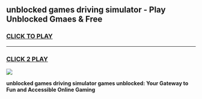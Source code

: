 
## unblocked games driving simulator - Play Unblocked Gmaes & Free
<h3>
<a href="https://news.freeplayer.one?title=unblocked_games_driving_simulator&ref=23F">CLICK TO PLAY</a></h3>
<hr>

<h3>
<a href="https://news.freeplayer.one?title=unblocked_games_driving_simulator&ref=23F">CLICK 2 PLAY</a>
  
</h3>

<a href="https://news.freeplayer.one?title=unblocked_games_driving_simulator&ref=23F/"><img src="https://clearcache.store/games.png"></a>


**unblocked games driving simulator games unblocked: Your Gateway to Fun and Accessible Online Gaming**
